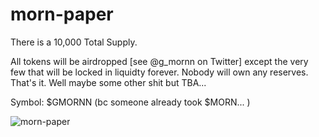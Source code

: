 # morn-paper

There is a 10,000 Total Supply. 

All tokens will be airdropped [see @g_mornn on Twitter] except the very few that will be locked in liquidty forever. 
Nobody will own any reserves. 
That's it. Well maybe some other shit but TBA...

Symbol: $GMORNN (bc someone already took $MORN... )

![morn-paper](https://user-images.githubusercontent.com/98057523/150213975-12d76f0e-4e84-40f3-8c03-d02d9bf74dc3.png)
